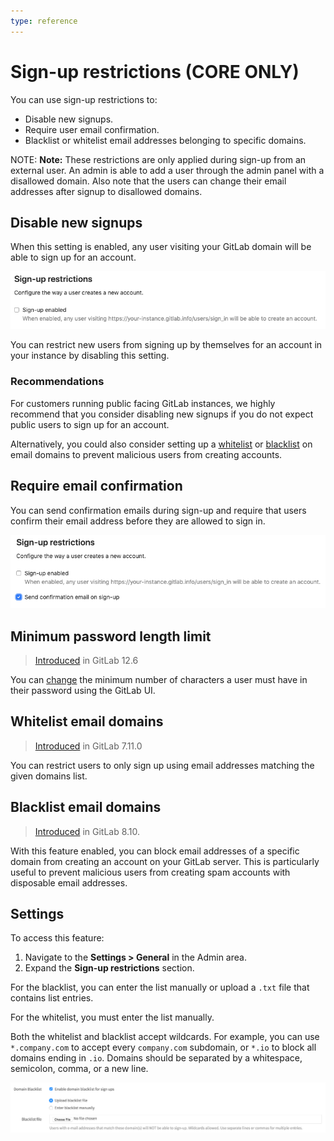 ```yaml
---
type: reference
---
```


# Sign-up restrictions **(CORE ONLY)**

You can use sign-up restrictions to:

- Disable new signups.
- Require user email confirmation.
- Blacklist or whitelist email addresses belonging to specific domains.

NOTE: **Note:**
These restrictions are only applied during sign-up from an external user. An admin is
able to add a user through the admin panel with a disallowed domain. Also
note that the users can change their email addresses after signup to
disallowed domains.

## Disable new signups

When this setting is enabled, any user visiting your GitLab domain will be able to sign up for an account.

![Disable signups](img/disable_signup_v12_7.png)

You can restrict new users from signing up by themselves for an account in your instance by disabling this setting.

### Recommendations

For customers running public facing GitLab instances, we highly recommend that you
consider disabling new signups if you do not expect public users to sign up for an
account.

Alternatively, you could also consider setting up a
[whitelist](#whitelist-email-domains) or [blacklist](#blacklist-email-domains) on
email domains to prevent malicious users from creating accounts.

## Require email confirmation

You can send confirmation emails during sign-up and require that users confirm
their email address before they are allowed to sign in.

![Email confirmation](img/email_confirmation_v12_7.png)

## Minimum password length limit

> [Introduced](https://gitlab.com/gitlab-org/gitlab/merge_requests/20661) in GitLab 12.6

You can [change](../../../security/password_length_limits.md#modify-minimum-password-length-using-gitlab-ui)
the minimum number of characters a user must have in their password using the GitLab UI.

## Whitelist email domains

> [Introduced][ce-598] in GitLab 7.11.0

You can restrict users to only sign up using email addresses matching the given
domains list.

## Blacklist email domains

> [Introduced][ce-5259] in GitLab 8.10.

With this feature enabled, you can block email addresses of a specific domain
from creating an account on your GitLab server. This is particularly useful
to prevent malicious users from creating spam accounts with disposable email
addresses.

## Settings

To access this feature:

1. Navigate to the **Settings > General** in the Admin area.
1. Expand the **Sign-up restrictions** section.

For the blacklist, you can enter the list manually or upload a `.txt` file that
contains list entries.

For the whitelist, you must enter the list manually.

Both the whitelist and blacklist accept wildcards. For example, you can use
`*.company.com` to accept every `company.com` subdomain, or `*.io` to block all
domains ending in `.io`. Domains should be separated by a whitespace,
semicolon, comma, or a new line.

![Domain Blacklist](img/domain_blacklist.png)

<!-- ## Troubleshooting

Include any troubleshooting steps that you can foresee. If you know beforehand what issues
one might have when setting this up, or when something is changed, or on upgrading, it's
important to describe those, too. Think of things that may go wrong and include them here.
This is important to minimize requests for support, and to avoid doc comments with
questions that you know someone might ask.

Each scenario can be a third-level heading, e.g. `### Getting error message X`.
If you have none to add when creating a doc, leave this section in place
but commented out to help encourage others to add to it in the future. -->

[ce-5259]: https://gitlab.com/gitlab-org/gitlab-foss/merge_requests/5259
[ce-598]: https://gitlab.com/gitlab-org/gitlab-foss/merge_requests/598
